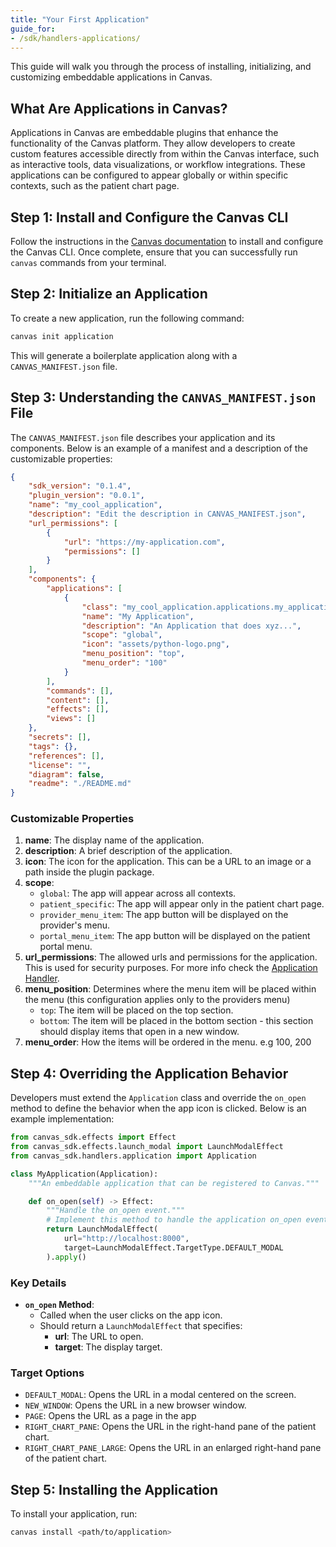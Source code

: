 ```yaml
---
title: "Your First Application"
guide_for:
- /sdk/handlers-applications/
---
```


This guide will walk you through the process of installing, initializing, and customizing embeddable applications in Canvas.

## What Are Applications in Canvas?

Applications in Canvas are embeddable plugins that enhance the functionality of the Canvas platform. They allow developers to create custom features accessible directly from within the Canvas interface, such as interactive tools, data visualizations, or workflow integrations. These applications can be configured to appear globally or within specific contexts, such as the patient chart page.

## Step 1: Install and Configure the Canvas CLI

Follow the instructions in the [Canvas documentation](https://docs.canvasmedical.com/guides/your-first-plugin/#1-install-the-canvas-cli) to install and configure the Canvas CLI. Once complete, ensure that you can successfully run `canvas` commands from your terminal.

## Step 2: Initialize an Application

To create a new application, run the following command:

```bash
canvas init application
```

This will generate a boilerplate application along with a `CANVAS_MANIFEST.json` file.

## Step 3: Understanding the `CANVAS_MANIFEST.json` File

The `CANVAS_MANIFEST.json` file describes your application and its components. Below is an example of a manifest and a description of the customizable properties:

```json
{
    "sdk_version": "0.1.4",
    "plugin_version": "0.0.1",
    "name": "my_cool_application",
    "description": "Edit the description in CANVAS_MANIFEST.json",
    "url_permissions": [
        {
            "url": "https://my-application.com",
            "permissions": []
        }
    ],
    "components": {
        "applications": [
            {
                "class": "my_cool_application.applications.my_application:MyApplication",
                "name": "My Application",
                "description": "An Application that does xyz...",
                "scope": "global",
                "icon": "assets/python-logo.png",
                "menu_position": "top",
                "menu_order": "100"
            }
        ],
        "commands": [],
        "content": [],
        "effects": [],
        "views": []
    },
    "secrets": [],
    "tags": {},
    "references": [],
    "license": "",
    "diagram": false,
    "readme": "./README.md"
}
```

### Customizable Properties

1. **name**: The display name of the application.
2. **description**: A brief description of the application.
3. **icon**: The icon for the application. This can be a URL to an image or a path inside the plugin package.
4. **scope**:
   - `global`: The app will appear across all contexts.
   - `patient_specific`: The app will appear only in the patient chart page.
   - `provider_menu_item`: The app button will be displayed on the provider's menu.
   - `portal_menu_item`: The app button will be displayed on the patient portal menu.
5. **url_permissions**: The allowed urls and permissions for the application. This is used for security purposes. For more info check the [Application Handler](/sdk/handlers-applications).
6. **menu_position**: Determines where the menu item will be placed within the menu (this configuration applies only to the providers menu) 
   - `top`: The item will be placed on the top section.
   - `bottom`: The item will be placed in the bottom section - this section should display items that open in a new window.
7. **menu_order**: How the items will be ordered in the menu. e.g 100, 200

## Step 4: Overriding the Application Behavior

Developers must extend the `Application` class and override the `on_open` method to define the behavior when the app icon is clicked. Below is an example implementation:

```python
from canvas_sdk.effects import Effect
from canvas_sdk.effects.launch_modal import LaunchModalEffect
from canvas_sdk.handlers.application import Application

class MyApplication(Application):
    """An embeddable application that can be registered to Canvas."""

    def on_open(self) -> Effect:
        """Handle the on_open event."""
        # Implement this method to handle the application on_open event.
        return LaunchModalEffect(
            url="http://localhost:8000",
            target=LaunchModalEffect.TargetType.DEFAULT_MODAL
        ).apply()
```

### Key Details

- **`on_open` Method**:
  - Called when the user clicks on the app icon.
  - Should return a `LaunchModalEffect` that specifies:
    - **url**: The URL to open.
    - **target**: The display target.

### Target Options

- `DEFAULT_MODAL`: Opens the URL in a modal centered on the screen.
- `NEW_WINDOW`: Opens the URL in a new browser window.
- `PAGE`: Opens the URL as a page in the app
- `RIGHT_CHART_PANE`: Opens the URL in the right-hand pane of the patient chart.
- `RIGHT_CHART_PANE_LARGE`: Opens the URL in an enlarged right-hand pane of the patient chart.

## Step 5: Installing the Application

To install your application, run:

```bash
canvas install <path/to/application>
```

<br/>
<br/>
<br/>
<br/>
